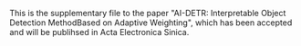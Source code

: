 This is the supplementary file to the paper "AI-DETR: Interpretable Object Detection MethodBased on Adaptive Weighting", which has been accepted and will be publihsed in Acta Electronica Sinica.
